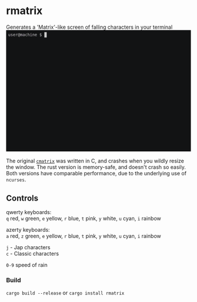 # rmatrix
Generates a 'Matrix'-like screen of falling characters in your terminal
[![rmatrix](rmatrix.gif)](https://asciinema.org/a/IjJyH88BeocsHvJpKJYqvmnuT)

The original [`cmatrix`](https://github.com/abishekvashok/cmatrix) was written in C, and crashes when you wildly resize the window.
The rust version is memory-safe, and doesn't crash so easily. Both versions have comparable performance, due to the underlying use of `ncurses`.

## Controls

qwerty keyboards:  
`q` red, `w` green, `e` yellow, `r` blue, `t` pink, `y` white, `u` cyan, `i` rainbow

azerty keyboards:  
`a` red, `z` green, `e` yellow, `r` blue, `t` pink, `y` white, `u` cyan, `i` rainbow

`j` - Jap characters  
`c` - Classic characters

`0-9` speed of rain

### Build
`cargo build --release` or `cargo install rmatrix`
